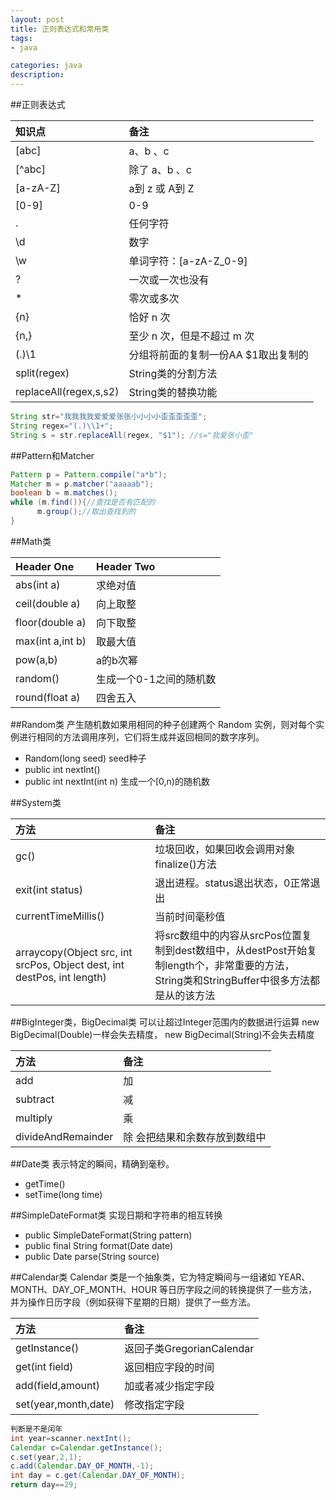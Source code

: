 ```yaml
---
layout: post
title: 正则表达式和常用类
tags:
- java

categories: java
description:
---
```


##正则表达式  

| 知识点			     | 备注    				 |
| :------------- | :------------- |
| [abc]     		 | a、b 、c        |
| [^abc]         | 除了 a、b 、c   |
| [a-zA-Z]       | a到 z 或 A到 Z  |
| [0-9]          | 0-9            |
| .		           | 任何字符         |
| \d	           | 数字         		|
| \w	           | 单词字符：[a-zA-Z_0-9]  |
| ? 	           | 一次或一次也没有	  |
| *	           	 | 零次或多次    	  |
| {n}	         	 | 恰好 n 次    	   |
| {n,}	         | 至少 n 次，但是不超过 m 次 |
| (.)\\1	       | 分组将前面的复制一份AA $1取出复制的|
| split(regex)   | String类的分割方法|
| replaceAll(regex,s,s2)| String类的替换功能|
```java
String str="我我我我爱爱爱张张小小小小歪歪歪歪歪";
String regex="(.)\\1+";
String s = str.replaceAll(regex, "$1"); //s="我爱张小歪"
```
##Pattern和Matcher
```java
Pattern p = Pattern.compile("a*b");
Matcher m = p.matcher("aaaaab");
boolean b = m.matches();
while (m.find()){//查找是否有匹配的
      m.group();//取出查找到的
}
```
##Math类

| Header One     | Header Two     |
| :------------- | :------------- |
| abs(int a)      | 求绝对值       |
| ceil(double a)  | 向上取整       |
| floor(double a) | 向下取整       |
| max(int a,int b)| 取最大值       |
| pow(a,b)        | a的b次幂      |
| random()        | 生成一个0-1之间的随机数 |
| round(float a)  | 四舍五入      |


##Random类
产生随机数如果用相同的种子创建两个 Random 实例，则对每个实例进行相同的方法调用序列，它们将生成并返回相同的数字序列。
* Random(long seed) seed种子
* public int nextInt()
* public int nextInt(int n) 生成一个[0,n)的随机数

##System类

| 方法 | 备注     |
| :------------- | :------------- |
| gc()      | 垃圾回收，如果回收会调用对象finalize()方法      |
| exit(int status)|退出进程。status退出状态，0正常退出|
| currentTimeMillis() |当前时间毫秒值 |
| arraycopy(Object src, int srcPos, Object dest, int destPos, int length) | 将src数组中的内容从srcPos位置复制到dest数组中，从destPost开始复制length个，非常重要的方法，String类和StringBuffer中很多方法都是从的该方法|


##BigInteger类，BigDecimal类
可以让超过Integer范围内的数据进行运算
new BigDecimal(Double)一样会失去精度，
new BigDecimal(String)不会失去精度

| 方法 | 备注    |
| :------------- | :------------- |
| add       | 加       |
|	subtract  | 减       |
| multiply  | 乘			|
|	divideAndRemainder |除 会把结果和余数存放到数组中|

##Date类
表示特定的瞬间，精确到毫秒。
* getTime()
* setTime(long time)

##SimpleDateFormat类
实现日期和字符串的相互转换
* public SimpleDateFormat(String pattern)
* public final String format(Date date)
* public Date parse(String source)

##Calendar类
Calendar 类是一个抽象类，它为特定瞬间与一组诸如 YEAR、MONTH、DAY_OF_MONTH、HOUR 等日历字段之间的转换提供了一些方法，并为操作日历字段（例如获得下星期的日期）提供了一些方法。

| 方法 | 备注    |
| :------------- | :------------- |
| getInstance()       | 返回子类GregorianCalendar      |
| get(int field) | 返回相应字段的时间 |
| add(field,amount) |加或者减少指定字段|
| set(year,month,date) | 修改指定字段|
```java
判断是不是闰年
int year=scanner.nextInt();
Calendar c=Calendar.getInstance();
c.set(year,2,1);
c.add(Calendar.DAY_OF_MONTH,-1);
int day = c.get(Calendar.DAY_OF_MONTH);
return day==29;
```
